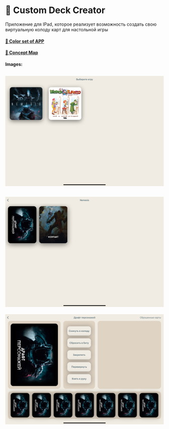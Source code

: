 # 🎲 Custom Deck Creator

Приложение для IPad, которое реализует возможность создать свою виртуальную колоду карт для настольной игры


#### [🎨 Color set of APP](https://colorhunt.co/palette/f0ece3dfd3c3c7b198596e79)

#### [🤔 Concept Map](https://miro.com/app/board/uXjVOwxZnQI=/)

#### Images:

![image|](image_1.png )
--------------------------------------------
![image](image_2.png)
--------------------------------------------
![image](image_3.png)







